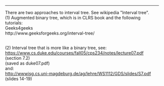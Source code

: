 <HR>
There are two approaches to interval tree. See wikipedia "Interval tree".
<br>(1) Augmented binary tree, which is in CLRS book and the following tutorials:
<br>Geeks4geeks
<br>http://www.geeksforgeeks.org/interval-tree/

<br>(2) Interval tree that is more like a binary tree, see:
<br>https://www.cs.duke.edu/courses/fall05/cps234/notes/lecture07.pdf (section 7.2)
<br>(saved as duke07.pdf)
<br>and:
<br>http://wwwisg.cs.uni-magdeburg.de/ag/lehre/WS1112/GDS/slides/S7.pdf
(slides 14-19)

 

